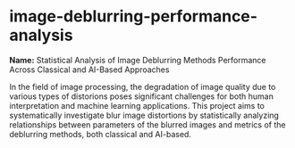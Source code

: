 # image-deblurring-performance-analysis

**Name:** Statistical Analysis of Image Deblurring Methods Performance Across Classical and AI-Based Approaches  

In the field of image processing, the degradation of image quality due to various types of distorions poses significant challenges for both human interpretation and machine learning applications. This project aims to systematically investigate blur image distortions by statistically analyzing relationships between parameters of the blurred images and metrics of the deblurring methods, both classical and AI-based.

